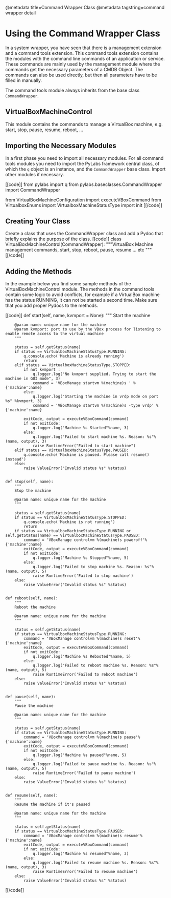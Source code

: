 @metadata title=Command Wrapper Class
@metadata tagstring=command wrapper detail


# Using the Command Wrapper Class

In a system wrapper, you have seen that there is a management extension and a command tools extension. This command tools extension contains the modules with the command line commands of an application or service. 
These commands are mainly used by the management module where the commands get the necessary parameters of a CMDB Object. The commands can also be used directly, but then all parameters have to be filled in manually.

The command tools module always inherits from the base class `CommandWrapper`. 


## VirtualBoxMachineControl
This module contains the commands to manage a VirtualBox machine, e.g. start, stop, pause, resume, reboot, ...


## Importing the Necessary Modules
In a first phase you need to import all necessary modules. For all command tools modules you need to import the PyLabs framework central class, of which the `q` object is an instance, and the `CommandWrapper` base class.
Import other modules if necessary.

[[code]]
from pylabs import q
from pylabs.baseclasses.CommandWrapper import CommandWrapper

from VirtualBoxMachineConfiguration import executeVBoxCommand
from VirtualboxEnums import VirtualboxMachineStatusType
import init
[[/code]]


## Creating Your Class
Create a class that uses the CommandWrapper class and add a Pydoc that briefly explains the purpose of the class.
[[code]]
class VirtualBoxMachineControl(CommandWrapper):
    """VirtualBox Machine management commands, start, stop, reboot, pause, resume ... etc
    """
[[/code]] 


## Adding the Methods
In the example below you find some sample methods of the VirtualBoxMachineControl module. The methods in the command tools contain some logic to avoid conflicts, for example if a VirtualBox machine has the status RUNNING, it can not be started a second time.
Make sure that you add proper Pydocs to the methods.

[[code]]
    def start(self, name, kvmport = None):
        """
        Start the machine

        @param name: unique name for the machine
        @param kvmport: port to use by the VBox process for listening to enable remote access to the virtual machine
        """

        status = self.getStatus(name)
        if status == VirtualboxMachineStatusType.RUNNING:
            q.console.echo('Machine is already running')
            return
        elif status == VirtualboxMachineStatusType.STOPPED:
            if not kvmport :
                q.logger.log("No kvmport supplied. Trying to start the machine in GUI mode", 3)
                command = 'VBoxManage startvm %(machine)s ' %{'machine':name}
            else:
                q.logger.log("Starting the machine in vrdp mode on port %s" %kvmport, 3)
                command = 'VBoxManage startvm %(machine)s -type vrdp' %{'machine':name}

            exitCode, output = executeVBoxCommand(command)
            if not exitCode:
                q.logger.log("Machine %s Started"%name, 3)
            else:
                q.logger.log("Failed to start machine %s. Reason: %s"%(name, output), 3)
                raise RuntimeError("Failed to start machine")
        elif status == VirtualboxMachineStatusType.PAUSED:
            q.console.echo('Machine is paused. Please call resume() instead')
        else:
            raise ValueError("Invalid status %s" %status)


    def stop(self, name):
        """
        Stop the machine

        @param name: unique name for the machine
        """

        status = self.getStatus(name)
        if status == VirtualboxMachineStatusType.STOPPED:
            q.console.echo('Machine is not running')
            return
        if status == VirtualboxMachineStatusType.RUNNING or self.getStatus(name) == VirtualboxMachineStatusType.PAUSED:
            command = 'VBoxManage controlvm %(machine)s poweroff'%{'machine':name}
            exitCode, output = executeVBoxCommand(command)
            if not exitCode:
                q.logger.log("Machine %s Stopped"%name, 5)
            else:
                q.logger.log("Failed to stop machine %s. Reason: %s"%(name, output), 5)
                raise RuntimeError('Failed to stop machine')
        else:
            raise ValueError("Invalid status %s" %status)


    def reboot(self, name):
        """
        Reboot the machine

        @param name: unique name for the machine
        """

        status = self.getStatus(name)
        if status == VirtualboxMachineStatusType.RUNNING:
            command = 'VBoxManage controlvm %(machine)s reset'%{'machine':name}
            exitCode, output = executeVBoxCommand(command)
            if not exitCode:
                q.logger.log("Machine %s Rebooted"%name, 5)
            else:
                q.logger.log("Failed to reboot machine %s. Reason: %s"%(name, output), 5)
                raise RuntimeError('Failed to reboot machine')
        else:
            raise ValueError("Invalid status %s" %status)


    def pause(self, name):
        """
        Pause the machine

        @param name: unique name for the machine
        """

        status = self.getStatus(name)
        if status == VirtualboxMachineStatusType.RUNNING:
            command = 'VBoxManage controlvm %(machine)s pause'%{'machine':name}
            exitCode, output = executeVBoxCommand(command)
            if not exitCode:
                q.logger.log("Machine %s paused"%name, 5)
            else:
                q.logger.log("Failed to pause machine %s. Reason: %s"%(name, output), 5)
                raise RuntimeError('Failed to pause machine')
        else:
            raise ValueError("Invalid status %s" %status)


    def resume(self, name):
        """
        Resume the machine if it's paused

        @param name: unique name for the machine
        """

        status = self.getStatus(name)
        if status == VirtualboxMachineStatusType.PAUSED:
            command = 'VBoxManage controlvm %(machine)s resume'%{'machine':name}
            exitCode, output = executeVBoxCommand(command)
            if not exitCode:
                q.logger.log("Machine %s resumed"%name, 3)
            else:
                q.logger.log("Failed to resume machine %s. Reason: %s"%(name, output), 3)
                raise RuntimeError('Failed to resume machine')
        else:
            raise ValueError("Invalid status %s" %status)
[[/code]]

